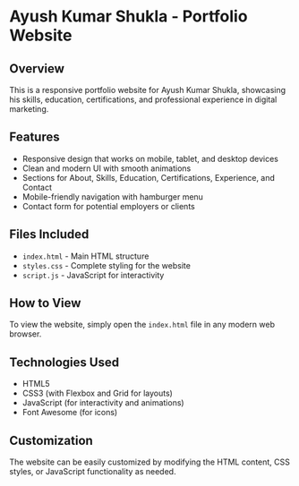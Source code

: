 # Ayush Kumar Shukla - Portfolio Website

## Overview
This is a responsive portfolio website for Ayush Kumar Shukla, showcasing his skills, education, certifications, and professional experience in digital marketing.

## Features
- Responsive design that works on mobile, tablet, and desktop devices
- Clean and modern UI with smooth animations
- Sections for About, Skills, Education, Certifications, Experience, and Contact
- Mobile-friendly navigation with hamburger menu
- Contact form for potential employers or clients

## Files Included
- `index.html` - Main HTML structure
- `styles.css` - Complete styling for the website
- `script.js` - JavaScript for interactivity

## How to View
To view the website, simply open the `index.html` file in any modern web browser.

## Technologies Used
- HTML5
- CSS3 (with Flexbox and Grid for layouts)
- JavaScript (for interactivity and animations)
- Font Awesome (for icons)

## Customization
The website can be easily customized by modifying the HTML content, CSS styles, or JavaScript functionality as needed.